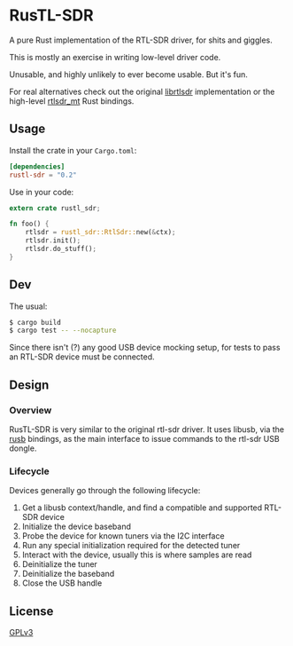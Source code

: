 # RusTL-SDR

A pure Rust implementation of the RTL-SDR driver, for shits and giggles.

This is mostly an exercise in writing low-level driver code.

Unusable, and highly unlikely to ever become usable. But it's fun.

For real alternatives check out the original [librtlsdr](https://github.com/osmocom/rtl-sdr/) implementation or the high-level [rtlsdr_mt](https://github.com/kchmck/rtlsdr_mt.rs) Rust bindings.

## Usage

Install the crate in your `Cargo.toml`:

```toml
[dependencies]
rustl-sdr = "0.2"
```

Use in your code:

```rust
extern crate rustl_sdr;

fn foo() {
    rtlsdr = rustl_sdr::RtlSdr::new(&ctx);
    rtlsdr.init();
    rtlsdr.do_stuff();
}
```

## Dev

The usual:

```bash
$ cargo build
$ cargo test -- --nocapture
```

Since there isn't (?) any good USB device mocking setup, for tests to pass an RTL-SDR device must be connected.

## Design

### Overview

RusTL-SDR is very similar to the original rtl-sdr driver. It uses libusb, via the [rusb](https://github.com/a1ien/rusb/) bindings, as the main interface to issue commands to the rtl-sdr USB dongle.

### Lifecycle

Devices generally go through the following lifecycle:

1. Get a libusb context/handle, and find a compatible and supported RTL-SDR device
2. Initialize the device baseband
3. Probe the device for known tuners via the I2C interface
4. Run any special initialization required for the detected tuner
5. Interact with the device, usually this is where samples are read
6. Deinitialize the tuner
7. Deinitialize the baseband
8. Close the USB handle

## License

[GPLv3](LICENSE)
